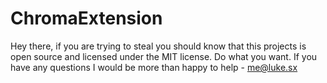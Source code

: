 ChromaExtension
============

Hey there, if you are trying to steal you should know that this projects is open source and licensed under the MIT license. Do what you want. 
If you have any questions I would be more than happy to help - me@luke.sx